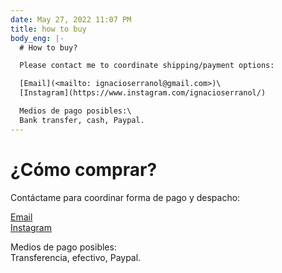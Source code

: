 ```yaml
---
date: May 27, 2022 11:07 PM
title: how to buy
body_eng: |-
  # How to buy?

  Please contact me to coordinate shipping/payment options:

  [Email](<mailto: ignacioserranol@gmail.com>)\
  [Instagram](https://www.instagram.com/ignacioserranol/)

  Medios de pago posibles:\
  Bank transfer, cash, Paypal.
---
```

# ¿Cómo comprar?

Contáctame para coordinar forma de pago y despacho:

[Email](<mailto: ignacioserranol@gmail.com>)\
[Instagram](https://www.instagram.com/ignacioserranol/)

Medios de pago posibles:\
Transferencia, efectivo, Paypal.